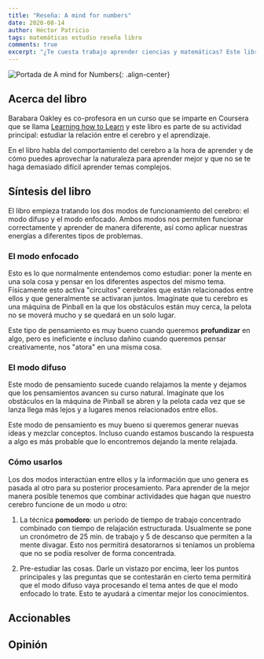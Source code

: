 ```yaml
---
title: "Reseña: A mind for numbers"
date: 2020-08-14
author: Héctor Patricio
tags: matemáticas estudio reseña libro
comments: true
excerpt: "¿Te cuesta trabajo aprender ciencias y matemáticas? Este libro de Barbara Oakley tiene consejos bastante interesantes.s"
---
```


![Portada de A mind for Numbers](){: .align-center}

## Acerca del libro

Barabara Oakley es co-profesora en un curso que se imparte en Coursera que se llama [Learning how to Learn](https://www.coursera.org/learn/learning-how-to-learn) y este libro es parte de su actividad principal: estudiar la relación entre el cerebro y el aprendizaje.

En el libro habla del comportamiento del cerebro a la hora de aprender y de cómo puedes aprovechar la naturaleza para aprender mejor y que no se te haga demasiado difícil aprender temas complejos.

## Síntesis del libro

El libro empieza tratando los dos modos de funcionamiento del cerebro: el modo difuso y el modo enfocado. Ambos modos nos permiten funcionar correctamente y aprender de manera diferente, así como aplicar nuestras energías a diferentes tipos de problemas.

### El modo enfocado

Esto es lo que normalmente entendemos como estudiar: poner la mente en una sola cosa y pensar en los diferentes aspectos del mismo tema. Físicamente esto activa "circuitos" cerebrales que están relacionados entre ellos y que generalmente se activaran juntos. Imagínate que tu cerebro es una máquina de Pinball en la que los obstáculos están muy cerca, la pelota no se moverá mucho y se quedará en un solo lugar.

Este tipo de pensamiento es muy bueno cuando queremos **profundizar** en algo, pero es ineficiente e incluso dañino cuando queremos pensar creativamente, nos "atora" en una misma cosa.

### El modo difuso

Este modo de pensamiento sucede cuando relajamos la mente y dejamos que los pensamientos avancen su curso natural. Imagínate que los obstáculos en la máquina de Pinball se abren y la pelota cada vez que se lanza llega más lejos y a lugares menos relacionados entre ellos.

Este modo de pensamiento es muy bueno si queremos generar nuevas ideas y mezclar conceptos. Incluso cuando estamos buscando la respuesta a algo es más probable que lo encontremos dejando la mente relajada.

### Cómo usarlos

Los dos modos interactúan entre ellos y la información que uno genera es pasada al otro para su posterior procesamiento. Para aprender de la mejor manera posible tenemos que combinar actividades que hagan que nuestro cerebro funcione de un modo u otro:

1. La técnica **pomodoro**: un periodo de tiempo de trabajo concentrado combinado con tiempo de relajación estructurada. Usualmente se pone un cronómetro de 25 min. de trabajo y 5 de descanso que permiten a la mente divagar. Esto nos permitirá desatorarnos si teníamos un problema que no se podía resolver de forma concentrada.

2. Pre-estudiar las cosas. Darle un vistazo por encima, leer los puntos principales y las preguntas que se contestarán en cierto tema permitirá que el modo difuso vaya procesando el tema antes de que el modo enfocado lo trate. Esto te ayudará a cimentar mejor los conocimientos.

## Accionables


## Opinión

